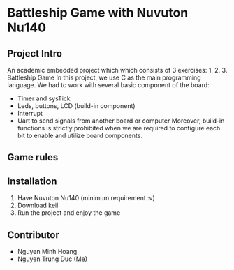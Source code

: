 # Battleship Game with Nuvuton Nu140
## Project Intro
An academic embedded project which which consists of 3 exercises:
1. 
2. 
3. Battleship Game
In this project, we use C as the main programming language. We had to work with several basic component of the board:
- Timer and sysTick
- Leds, buttons, LCD (build-in component)
- Interrupt
- Uart to send signals from another board or computer
Moreover, build-in functions is strictly prohibited when we are required to configure each bit to enable and utilize board components. 
## Game rules
## Installation 
1. Have Nuvuton Nu140 (minimum requirement :v)
2. Download keil
3. Run the project and enjoy the game
## Contributor
- Nguyen Minh Hoang
- Nguyen Trung Duc (Me)
